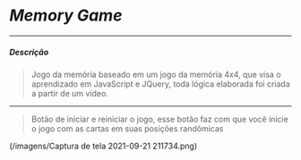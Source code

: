 # *Memory Game*
---
##### Descrição
> Jogo da memória baseado em um jogo da memória  4x4, que visa o aprendizado em JavaScript e JQuery, toda lógica elaborada foi criada a partir de um vídeo.
---
>Botão de iniciar e reiniciar o jogo, esse botão faz com que você inicie o jogo com as cartas em suas posições randômicas 


(/imagens/Captura de tela 2021-09-21 211734.png)
